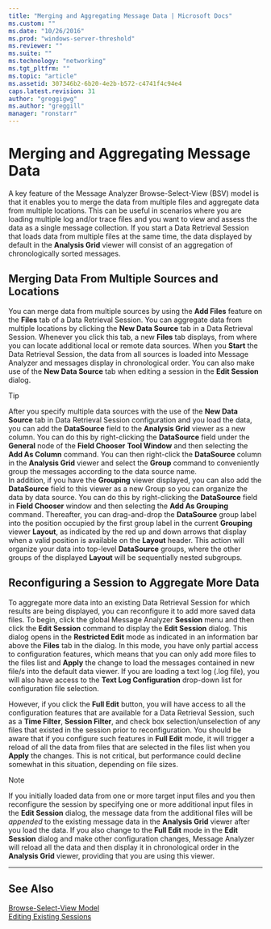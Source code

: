 ```yaml
---
title: "Merging and Aggregating Message Data | Microsoft Docs"
ms.custom: ""
ms.date: "10/26/2016"
ms.prod: "windows-server-threshold"
ms.reviewer: ""
ms.suite: ""
ms.technology: "networking"
ms.tgt_pltfrm: ""
ms.topic: "article"
ms.assetid: 307346b2-6b20-4e2b-b572-c4741f4c94e4
caps.latest.revision: 31
author: "greggigwg"
ms.author: "greggill"
manager: "ronstarr"
---
```

# Merging and Aggregating Message Data
A key feature of the Message Analyzer Browse-Select-View (BSV) model is that it enables you to merge the data from multiple files and aggregate data from multiple locations. This can be useful in scenarios where you are loading multiple log and/or trace files and you want to view and assess the data as a single message collection. If you start a Data Retrieval Session that loads data from multiple files at the same time, the data displayed by default in the **Analysis Grid** viewer will consist of an aggregation of chronologically sorted messages.  
  
## Merging Data From Multiple Sources and Locations  
 You can merge data from multiple sources by using the **Add Files** feature on the **Files** tab of a Data Retrieval Session. You can aggregate data from multiple locations by clicking the **New Data Source** tab in a Data Retrieval Session. Whenever you click this tab, a new **Files** tab displays, from where you can locate additional local or remote data sources. When you **Start** the Data Retrieval Session, the data from all sources is loaded into Message Analyzer and messages display in chronological order. You can also make use of the **New Data Source** tab when editing a session in the **Edit Session** dialog.  
  
> [!TIP]
>  After you specify multiple data sources with the use of the **New Data Source** tab in Data Retrieval Session configuration and you load the data, you can add the **DataSource** field to the **Analysis Grid** viewer as a new column. You can do this by right-clicking the **DataSource** field under the **General** node of the **Field Chooser** **Tool Window** and then selecting the **Add As Column** command. You can then right-click the **DataSource** column in the **Analysis Grid** viewer and select the **Group** command to conveniently group the messages according to the data source name.  
> In addition, if you have the **Grouping** viewer displayed, you can also add the **DataSource** field to this viewer as a new Group so you can organize the data by data source. You can do this by right-clicking the **DataSource** field in **Field Chooser** window and then selecting the **Add As Grouping** command. Thereafter, you can drag-and-drop the **DataSource** group label into the position occupied by the first group label in the current **Grouping** viewer **Layout**, as indicated by the red up and down arrows that display when a valid position is available on the **Layout** header. This action will organize your data into top-level **DataSource** groups, where the other groups of the displayed **Layout** will be sequentially nested subgroups.  
  
## Reconfiguring a Session to Aggregate More Data  
 To aggregate more data into an existing Data Retrieval Session for which results are being displayed, you can reconfigure it to add more saved data files. To begin, click the global Message Analyzer **Session** menu and then click the **Edit Session** command to display the **Edit Session** dialog. This dialog opens in the **Restricted Edit** mode as indicated in an information bar above the **Files** tab in the dialog. In this mode, you have only partial access to configuration features, which means that you can only add more files to the files list and **Apply** the change to load the messages contained in new file/s into the default data viewer. If you are loading a text log (.log file), you will also have access to the **Text Log Configuration** drop-down list for configuration file selection.  
  
 However, if you click the **Full Edit** button, you will have access to all the configuration features that are available for a Data Retrieval Session, such as a **Time Filter**, **Session Filter**, and check box selection/unselection of any files that existed in the session prior to reconfiguration. You should be aware that if you configure such features in **Full Edit** mode, it will trigger a reload of all the data from files that are selected in the files list when you **Apply** the changes. This is not critical, but performance could decline somewhat in this situation, depending on file sizes.  
  
> [!NOTE]
>  If you initially loaded data from one or more target input files and you then reconfigure the session by specifying one or more additional input files in the **Edit Session** dialog, the message data from the additional files will be *appended* to the existing message data in the **Analysis Grid** viewer after you load the data. If you also change to the **Full Edit** mode in the **Edit Session** dialog and make other configuration changes, Message Analyzer will reload all the data and then display it in chronological order in the **Analysis Grid** viewer, providing that you are using this viewer.  
  
---  
  
## See Also  
 [Browse-Select-View Model](browse-select-view-model.md)   
 [Editing Existing Sessions](editing-existing-sessions.md)